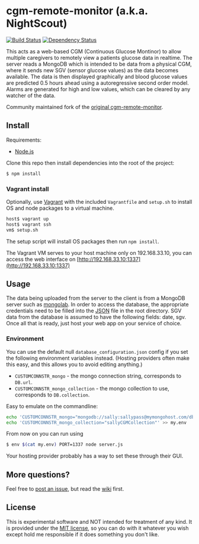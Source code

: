 cgm-remote-monitor (a.k.a. NightScout)
======================================

[![Build Status](https://travis-ci.org/nightscout/cgm-remote-monitor.png)](https://travis-ci.org/nightscout/cgm-remote-monitor)
[![Dependency Status](https://david-dm.org/nightscout/cgm-remote-monitor.png)](https://david-dm.org/nightscout/cgm-remote-monitor)

This acts as a web-based CGM (Continuous Glucose Montinor) to allow
multiple caregivers to remotely view a patients glucose data in
realtime.  The server reads a MongoDB which is intended to be data
from a physical CGM, where it sends new SGV (sensor glucose values) as
the data becomes available.  The data is then displayed graphically
and blood glucose values are predicted 0.5 hours ahead using a
autoregressive second order model.  Alarms are generated for high and
low values, which can be cleared by any watcher of the data.

Community maintained fork of the
[original cgm-remote-monitor](https://github.com/rnpenguin/cgm-remote-monitor).

Install
---------------

Requirements:

- [Node.js](http://nodejs.org/)

Clone this repo then install dependencies into the root of the project:

```bash
$ npm install
```

### Vagrant install

Optionally, use [Vagrant](https://www.vagrantup.com/) with the
included `Vagrantfile` and `setup.sh` to install OS and node packages to
a virtual machine.

```bash
host$ vagrant up
host$ vagrant ssh
vm$ setup.sh
```

The setup script will install OS packages then run `npm install`.

The Vagrant VM serves to your host machine only on 192.168.33.10, you can access
the web interface on [http://192.168.33.10:1337](http://192.168.33.10:1337)

Usage
---------------

The data being uploaded from the server to the client is from a
MongoDB server such as [mongolab][mongodb].  In order to access the
database, the appropriate credentials need to be filled into the
[JSON][json] file in the root directory.  SGV data from the database
is assumed to have the following fields: date, sgv.  Once all that is
ready, just host your web app on your service of choice.

[mongodb]: https://mongolab.com
[json]: https://github.com/rnpenguin/cgm-remote-monitor/blob/master/database_configuration.json

### Environment
You can use the default null `database_configuration.json`
config if you set the following environment variables instead.
(Hosting providers often make this easy, and this allows you to avoid
editing anything.)

* `CUSTOMCONNSTR_mongo` - the mongo connection string, corresponds to
  `DB.url`.
* `CUSTOMCONNSTR_mongo_collection` - the mongo collection to use,
   corresponds to `DB.collection`.

Easy to emulate on the commandline:

```bash
echo 'CUSTOMCONNSTR_mongo="mongodb://sally:sallypass@mymongohost.com/db"' >> my.env
echo 'CUSTOMCONNSTR_mongo_collection="sallyCGMCollection"' >> my.env
```

From now on you can run using
```bash
$ env $(cat my.env) PORT=1337 node server.js
```

Your hosting provider probably has a way to set these through their
GUI.

More questions?
---------------

Feel free to [post an issue][issues], but read the [wiki][wiki] first.

[issues]: https://github.com/rnpenguin/cgm-remote-monitor/issues
[wiki]: https://github.com/rnpenguin/cgm-remote-monitor/wiki

License
---------------

This is experimental software and NOT intended for treatment of any
kind. It is provided under the [MIT license][mit], so you can do with
it whatever you wish except hold me responsible if it does something
you don't like.

[mit]: http://www.opensource.org/licenses/mit-license.php
